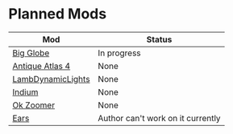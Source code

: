# Planned Mods
| Mod                                                             | Status                            |
|-----------------------------------------------------------------|-----------------------------------|
| [Big Globe](https://modrinth.com/mod/big-globe)                 | In progress                       |
| [Antique Atlas 4](https://modrinth.com/mod/antique-atlas-4)     | None                              |
| [LambDynamicLights](https://modrinth.com/mod/lambdynamiclights) | None                              |
| [Indium](https://modrinth.com/mod/indium)                       | None                              |
| [Ok Zoomer](https://modrinth.com/mod/ok-zoomer)                 | None                              |
| [Ears](https://modrinth.com/mod/ears)                           | Author can't work on it currently |
